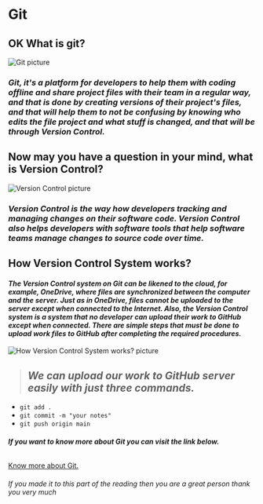 # Git

## OK What is git?

![Git picture](https://codexitos.com/wp-content/uploads/2019/10/blog-What-is-github-and-why-you-should-use-it..png)

### *Git, it's a platform for developers to help them with coding offline and share project files with their team in a regular way, and that is done by creating versions of their project's files, and that will help them to not be confusing by knowing who edits the file project and what stuff is changed, and that will be through Version Control.*

## Now may you have a question in your mind, what is Version Control?

![Version Control picture](https://miro.medium.com/max/4480/1*UbeKefkEmWfMEEwIx5YRlw.png)

### *Version Control is the way how developers tracking and managing changes on their software code. Version Control also helps developers with software tools that help software teams manage changes to source code over time.*

## How Version Control System works?

#### *The Version Control system on Git can be likened to the cloud, for example, OneDrive, where files are synchronized between the computer and the server. Just as in OneDrive, files cannot be uploaded to the server except when connected to the Internet. Also, the Version Control system is a system that no developer can upload their work to GitHub except when connected. There are simple steps that must be done to upload work files to GitHub after completing the required procedures.*

![How Version Control System works? picture](https://www.smartsheet.com/sites/default/files/IC-Version-Control-Process.jpg)

>## *We can upload our work to GitHub server easily with just three commands.*

- `git add .`
- `git commit -m "your notes"`
- `git push origin main`

###### ***If you want to know more about Git you can visit the link below.***

[Know more about Git.](https://blog.udemy.com/git-tutorial-a-comprehensive-guide/#1)

###### If you made it to this part of the reading then you are a great person thank you very much
